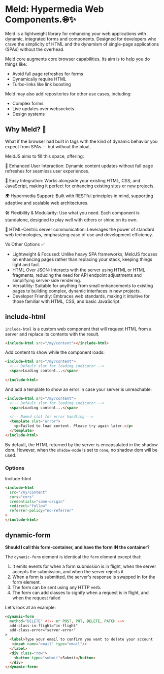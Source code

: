 # Meld: Hypermedia Web Components.🌐✨

Meld is a lightweight library for enhancing your web applications with dynamic, integrated forms and components. Designed for developers who crave the simplicity of HTML and the dynamism of single-page applications (SPAs) without the overhead.

Meld core augments core browser capabilities. Its aim is to help you do things like:

- Avoid full page refreshes for forms
- Dynamically require HTML
- Turbo-links like link boosting

Meld may also add repositories for other use cases, including:

- Complex forms
- Live updates over websockets
- Design systems

## Why Meld? 🤔

What if the browser had built in tags with the kind of dynamic behavior you expect from SPAs -- but without the bloat.

MeldJS aims to fill this space, offering:

🚀 Enhanced User Interaction: Dynamic content updates without full page refreshes for seamless user experiences.

🔌 Easy Integration: Works alongside your existing HTML, CSS, and JavaScript, making it perfect for enhancing existing sites or new projects.

🌍 Hypermedia Support: Built with RESTful principles in mind, supporting adaptive and scalable web architectures.

🛠  Flexibility & Modularity: Use what you need. Each component is standalone, designed to play well with others or shine on its own.

🎨 HTML-Centric server communication: Leverages the power of standard web technologies, emphasizing ease of use and development efficiency.

Vs Other Options ✅

- Lightweight & Focused: Unlike heavy SPA frameworks, MeldJS focuses on enhancing pages rather than replacing your stack, keeping things light and fast.
- HTML Over JSON: Interacts with the server using HTML or HTML fragments, reducing the need for API endpoint adjustments and simplifying server-side rendering.
- Versatility: Suitable for anything from small enhancements to existing pages to building complex, dynamic interfaces in new projects.
- Developer Friendly: Embraces web standards, making it intuitive for those familiar with HTML, CSS, and basic JavaScript.

## include-html

`include-html` is a custom web component that will request HTML from a server and replace its contents with the result.

```html
<include-html src="/my/content"></include-html>
```

Add content to show while the component loads:

```html
<include-html src="/my/content">
  <!-- Default slot for loading indicator -->
  <span>Loading content...</span>
  
</include-html>
```

And add a template to show an error in case your server is unreachable:

```html
<include-html src="/my/content">
  <!-- Default slot for loading indicator -->
  <span>Loading content...</span>
  
  <!-- Named slot for error handling -->
  <template slot="error">
    <p>Failed to load content. Please try again later.</p>
  </template>
</include-html>
```

By default, the HTML returned by the server is encapsulated in the shadow dom. However, when the `shadow-mode` is set to `none`, no shadow dom will be used.

### Options

Include-html

```html
<include-html
  src="/my/content"
  cors="cors"
  credentials="same-origin"
  redirect="follow"
  referrer-policy="no-referrer"
>
</include-html>
```

## dynamic-form

**Should I call this form-container, and have the form IN the container?**

The `dynamic-form` element is identical the `form` element except that:

1. It emits events for when a form submission is in flight, when the server accepts the submission, and when the server rejects it
2. When a form is submitted, the server's response is swapped in for the form element.
3. The form can be sent using any HTTP verb.
4. The form can add classes to signify when a request is in flight, and when the request failed

Let's look at an example:

```html
<dynamic-form 
  method="DELETE" <!-- or POST, PUT, DELETE, PATCH -->
  add-class-in-flight="in-flight"
  add-class-error="server-error"
>
  <label>Type your email to confirm you want to delete your account
   <input name="email" type="email"/>
  </label>
  <div class="row">
    <button type="submit">Submit</button>
  </div>
</dynamic-form>
```
